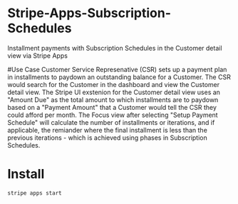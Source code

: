 # Stripe-Apps-Subscription-Schedules
Installment payments with Subscription Schedules in the Customer detail view via Stripe Apps

#Use Case
Customer Service Represenative (CSR) sets up a payment plan in installments to paydown an outstanding balance for a Customer. The CSR would search for the Customer in the dashboard and view the Customer detail view. 
The Stripe UI exstenion for the Customer detail view uses an "Amount Due" as the total amount to which installments are to paydown based on a "Payment Amount" that a Customer would tell the CSR they could afford per month. 
The Focus view after selecting "Setup Payment Schedule" will calculate the number of installments or iterations, and if applicable, the remiander where the final installment is less than the previous iterations - which is achieved using phases in Subscription Schedules. 

# Install
`stripe apps start`
